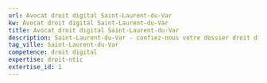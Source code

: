 ```yaml
---
url: Avocat droit digital Saint-Laurent-du-Var
kw: Avocat droit digital Saint-Laurent-du-Var
title: Avocat droit digital Saint-Laurent-du-Var
description: Saint-Laurent-du-Var - confiez-nous votre dossier droit digital
tag_ville: Saint-Laurent-du-Var
competence: droit digital
expertise: droit-ntic
extertise_id: 1
---
```

